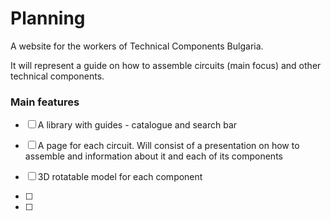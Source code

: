 # Planning

A website for the workers of Technical Components Bulgaria.

It will represent a guide on how to assemble circuits (main focus) and other technical components.

### Main features
- [ ] A library with guides - catalogue and search bar

- [ ] A page for each circuit. Will consist of a presentation on how to assemble and information about it and each of its components

- [ ] 3D rotatable model for each component
- [ ] 
- [ ] 